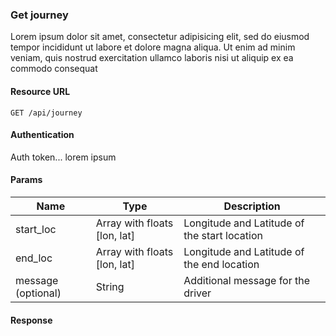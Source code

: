 ### Get journey

Lorem ipsum dolor sit amet, consectetur adipisicing elit, sed do eiusmod tempor incididunt ut labore et dolore magna aliqua. Ut enim ad minim veniam, quis nostrud exercitation ullamco laboris nisi ut aliquip ex ea commodo consequat

#### Resource URL

```
GET /api/journey
```

#### Authentication

Auth token... lorem ipsum

#### Params

| Name | Type | Description |
| --- | --- | --- |
| start_loc | Array with floats [lon, lat] | Longitude and Latitude of the start location |
| end_loc | Array with floats [lon, lat] | Longitude and Latitude of the end location |
| message (optional) | String | Additional message for the driver |

#### Response
